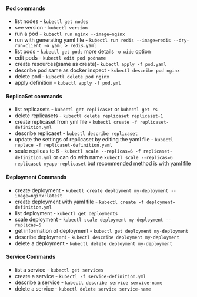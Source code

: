 #### Pod commands 
- list nodes - `kubectl get nodes`
- see version - `kubectl version`
- run a pod - `kubectl run nginx --image=nginx`
- run with generating yaml file - `kubectl run redis --image=redis --dry-run=client -o yaml > redis.yaml`
- list pods - `kubectl get pods` more details `-o wide` option 
- edit pods - `kubectl edit pod podname`
- create resources(same as create)- `kubectl apply -f pod.yaml`
- describe pod same as docker inspect - `kubectl describe pod nginx`
- delete pod - `kubectl delete pod nginx`
- apply definition - `kubectl apply -f pod.yml`  

#### ReplicaSet commands
- list replicasets - `kubectl get replicaset` or `kubectl get rs`
- delete replicasets - `kubectl delete replicaset replicaset-1`
- create replicaset from yml file - `kubectl create -f replicaset-definition.yml`
- describe replicaset - `kubectl describe replicaset`
- update the settings of replicaset by editing the yaml file - `kubectl replace -f replicaset-definition.yaml`
- scale replicas to 6 - `kubectl scale --replicas=6 -f replicaset-definition.yml` or can do with name `kubectl scale --replicas=6 replicaset myapp-replicaset` but recommended method is with yaml file 

#### Deployment Commands

- create deployment - `kubectl create deployment my-deployment --image=nginx:latest`
- create deployment with yaml file - `kubectl create -f deployment-definition.yml`
- list deployment - `kubectl get deployments`
- scale deployment - `kubectl scale deployment my-deployment --replicas=5`
- get information of deployment - `kubectl get deployment my-deployment`
- describe deployment - `kubectl describe deployment my-deployment`
- delete a deployment - `kubectl delete deployment my-deployment`

#### Service Commands
- list a service - `kubectl get services`
- create a service - `kubectl -f service-definition.yml`
- describe a service - `kubectl describe service service-name`
- delete a service - `kubectl delete service service-name`
